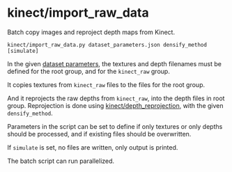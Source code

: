 # kinect/import\_raw\_data

Batch copy images and reproject depth maps from Kinect.

    kinect/import_raw_data.py dataset_parameters.json densify_method [simulate]

In the given [dataset parameters](data/dataset.html), the textures and depth filenames must be defined for the root group, and for the `kinect_raw` group.

It copies textures from `kinect_raw` files to the files for the root group.

And it reprojects the raw depths from `kinect_raw`, into the depth files in root group. Reprojection is done using [kinect/depth\_reprojection](tools/kinect/depth_reprojection.html), with the given `densify_method`.

Parameters in the script can be set to define if only textures or only depths should be processed, and if existing files should be overwritten.

If `simulate` is set, no files are written, only output is printed.

The batch script can run parallelized.
